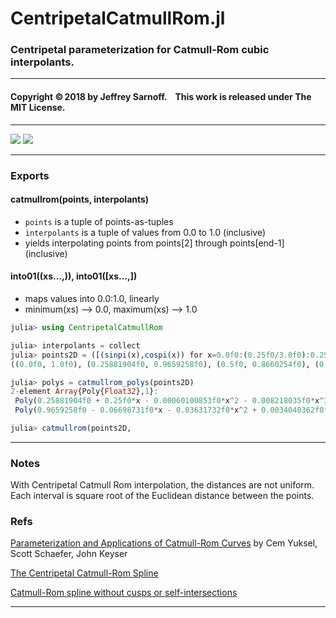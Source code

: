 #  CentripetalCatmullRom.jl

### Centripetal parameterization for Catmull-Rom cubic interpolants. 


----

#### Copyright ©&thinsp;2018 by Jeffrey Sarnoff. &nbsp;&nbsp;  This work is released under The MIT License.


-----


[![][pkg-0.7-img]][pkg-0.7-url]  [![][travis-img]][travis-url]


-----

### Exports

#### catmullrom(points, interpolants)
- `points` is a tuple of points-as-tuples
- `interpolants` is a tuple of values from 0.0 to 1.0 (inclusive)
-  yields interpolating points from points[2] through points[end-1] (inclusive)


#### into01((xs...,)), into01([xs...,])
- maps values into 0.0:1.0, linearly
- minimum(xs) --> 0.0, maximum(xs) --> 1.0

```julia
julia> using CentripetalCatmullRom

julia> interpolants = collect
julia> points2D = ([(sinpi(x),cospi(x)) for x=0.0f0:(0.25f0/3.0f0):0.25f0]...,)
((0.0f0, 1.0f0), (0.25881904f0, 0.9659258f0), (0.5f0, 0.8660254f0), (0.70710677f0, 0.70710677f0))

julia> polys = catmullrom_polys(points2D)
2-element Array{Poly{Float32},1}:
 Poly(0.25881904f0 + 0.25f0*x - 0.00060100853f0*x^2 - 0.008218035f0*x^3)   
 Poly(0.9659258f0 - 0.06698731f0*x - 0.03631732f0*x^2 + 0.0034040362f0*x^3)

julia> catmullrom(points2D,
```
-----

### Notes

With Centripetal Catmull Rom interpolation, the distances are not uniform.
Each interval is square root of the Euclidean distance between the points.

### Refs

[Parameterization and Applications of Catmull-Rom Curves](http://www.cemyuksel.com/research/catmullrom_param/catmullrom_cad.pdf)
by Cem Yuksel, Scott Schaefer, John Keyser

[The Centripetal Catmull-Rom Spline](https://howlingpixel.com/wiki/Centripetal_Catmull%E2%80%93Rom_spline)

[Catmull-Rom spline without cusps or self-intersections](https://stackoverflow.com/questions/9489736/catmull-rom-curve-with-no-cusps-and-no-self-intersections/23980479#23980479)


----

[travis-img]: https://travis-ci.org/JeffreySarnoff/CentripetalCatmullRom.jl.svg?branch=master
[travis-url]: https://travis-ci.org/JeffreySarnoff/CentripetalCatmullRom.jl



[pkg-0.6-img]: http://pkg.julialang.org/badges/CentripetalCatmullRom_0.6.svg
[pkg-0.6-url]: http://pkg.julialang.org/?pkg=CentripetalCatmullRom&ver=0.6
[pkg-0.7-img]: http://pkg.julialang.org/badges/CentripetalCatmullRom_0.7.svg
[pkg-0.7-url]: http://pkg.julialang.org/?pkg=CentripetalCatmullRom&ver=0.7
